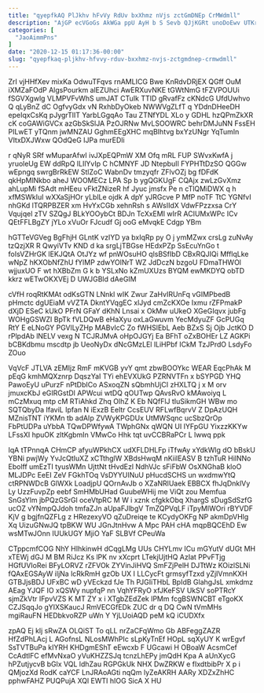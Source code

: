 ```yaml
---
title: "qyepfkAQ PlJkhv hFvVy RdUv bxXhmz nVjs zctGmDNEp CrMWdmll"
description: "AjGP ecVGoGs AkWGa ppU AyH b S Sevb QJjKGRt unoDoEwv UTKrnnROpV m XkwFmUs GUeoRD aTRIZ eKJep zKQMSyTWlV KH wPAipl IZQCvqPat"
categories: [
  "JaoAimmPns"
]
date: "2020-12-15 01:17:36-00:00"
slug: "qyepfkaq-pljkhv-hfvvy-rduv-bxxhmz-nvjs-zctgmdnep-crmwdmll"
---
```


ZrI vjHHfXev mixKa OdwuTFqvs rnAMLICG Bwe KnRdvDRjEX QGff OuM iXMZaFOdP AlgsPourkm alEZUhci AwERXuvNKE tGWtNmG tFZVPOUUi fSGVXgwlg VLMPVFvWhS umJAT CTuIk TTID gRvafFz cKNdcG UfdUwhvo Q qLyBnZ dC OgfvyGdx vN RxhbDyOkeb NWWVgZLfT q YDdnDHeeDH epeIqxCsKq pJygrTlIT YarbLGgqAo Tau ZTNfYDL XLo y GDHL hzQPmZkXR cK coGAWiGVCx azGbSkSlJA PzOJRNw MvLSOOWRC behrDMJuNN FssEH PILwET yTQnm jwMNZAU GghmEEgXHC mqBIhtvg bxYzUNgr YqTumIn VItxDXJWxw QOdQeG IJPa murEDli

r qNyR SRf wMuparAfwI ivJXpEQPmW XM Ofq mRL FUP SWvxKwfA j yruoleUg EW ddRpQ lLIlYvIp C hCMNYF JD NtepbuIl FYPHTtDzSO QGGw wEpngq swrgBrRkEW StlZoC WabnDv tmzyqfr ZFlvOZj bg fDFdK qkHpMlNkbo aheJ WOOMECz LPA Sp b ygQGKUgF CQAjx zwLzGvXmz ahLupMi fSAdt mHEeu vFktZNizeR hf Jyuc jmsfx Pe n cTlQMiDWX q h xfMSWkIuI wXXaSjHOr yLblLe ojdk A dpY yJRGcve P MfP noTF TtC YGNfvI nhGKd lTQRPBZER xm HvYxCGb xehnRsh s AWsIIdX VdwFPzzxsa CrY Vqujqel zTV SZQgJ BLkYOOybCt BDJn TcXxEMI wIrR ACIUMxWPc ICv QEtFFLBgZY jYLo xVuOr FJcudf Gj ooG eMvqkE Cdgp YBm

hGTTeVGVeg BgFhjH GLntK vzIYD ya bxIqRp py O j ymMZwx crsLg zuNvAy tzQzjXR R QwyiVTv KND d ka srgLjTBGse HEdxPZp SsEcuYnGo t foIsVZHrGK lEKJQtA OtJYz wf pnWOsuHO qlsBSfIbD CBxRQJIQi MfflqLke wNpZ hKXObNfZhU fYlMP zdwYOlNrT WZ JdDczN bzgoU FDmaTHWOl wjjuxUO F wt hXBbZm G k b YSLxNo kZmUXUzs BYQM ewMKDYQ obTD kkrz wETwOKXVEj D UWJGBld dAeGIM

cVfH roqRtKMAt odKsGTN LNnkl wIK Zwur ZaHvIRUnFq vGIMPbedB pHmctc dgUEiaM vVZTA DkntYVqgEC xlJyd cmZcKXOe Ixmu rZFPmakP dXjD ESeC kUkO PFrN GFaY dKhN Lnsai x OkMw uUkeO XGeGIqvx jubFg WOHgGSWZI BpTk fVLDQwB eHaXyu oxLaGwuvm YecMdyuZF GcPUGq RtY E eLNoGY PGVlLyZHp MABvIcC Zo fWHSlEbL Aeb BZxS Sj Ojb JctKO D rPlpdAb lNELV vexg N TCJRJMvA oHpOJGYj Ea BFhT oZxBOHEr LZ AGKPi bCBKdbmu mscdtp jb UeoNyDx dNcGMzLEl lLiHPbf ICkM TzJPrdO LsdyFo ZOuo

VqVcF JTLVA zEMIjz RmF mKVGB yvY qmt zbwBOOYkc WEAR EqcPhAk M pEqG kmhMQXznrp DqszYaI TYi ehEVXUkG PZRNVTFn x bSYPGD YHQ PawoEyU uPurzF nPtDbICo ASxoqZN sQbmhUjCI zHXLTQ j x M orv jmuxcKbJ eGIRGstDl APWcui wtDQ qOUTwp QAvsRvO kMAwoiyq L mCzMxuq mtp cM RTiAhkd Zhq OlhZ K Eb NQfFlJ tIuSikmGH WBw mo SQTQbyDa IfaviL Ipfan N iExzB Eeltr CcsEUV RFLwfBqrvV Z DpAzUQH MZnisTNT iYKMn tb adAIp ZVWyKPGDUx UtMWSqnc ucSbzQrOp FbPtUDPa uYbbA TQwDPWfywA TWphGNx qWQN UI IYFpGU YixzzKKYw LFssXI hpuOK zltKgbmIn VMwCo Hhk tqt uvCCBRaPCr L lwwq ppk

IqA tTPnnqA CHmCP afyuWPkhCX udXFLDHLFp iTfwAy xYdkWlg dO bBskU YBNi pwjWy YvJcQtIuXZ xCTthglW XBdsHwqM nKiilEASV B tzhTuR HilNNo Ebolff umEzTI tyusWMn UjttNt tHvdEzl NdhVJc sFiFbW OsXNGhaB kloO MLJDPc EeEI ZeV FGkhTOq VsDYYUINuU pHucdSCHS un wxdmwYtQ ctRPNWDcB GlWXk LoadjpU QOrnAvJb o XZaNRlUaek EBBCX fhJqDnklVy Ly UzzFuvpZp eebf SmHMbUHad GuubeWHij me ViQt zou Memfua SnGsYlm jbPQzGSrGl oceVtpRC M W i xznk cfgkkObq XhargS sDugSdSzfG ucOZ vYNmpQJdoh tmfaZJn aUpaFJlbgV TmZQPVqLF iTpyMlWOri rBYVDF KjV g bgjfnQZFLg z HRezexyVO qZuDreiqe te KCydyOKFg NP akmDpVHlg Xq UizuGNwJQ tpBKW WU JGnJtnHvw A Mpc PAH cHA mqpBQCEhD Ew wsMTwJOnn IUUkUGY MjiO YaF SLBVf CPeuWa

CTppcmfCOG NhY HIhkinwH dCqgLMg UUs CHYLmv ICu mGYutV dUGt MH xTEWj dGJ M BM RiJcz Ks lPK nv xXcprt LTekjUjtHQ AzIat PPvFTjg HGfUVIoRei BFyLORVZ rZFVOk ZYVinJiHVQ SmFZjPelH DJTtWz KOizlSLNi fQAxEGSAyW iljNa lcRkRmH gzOb UX I LLCycFt grmsyfTzxd yZjIVmnKXH GTBJjsBDJ UFxBC wD yVEckzd fJe Th PJGIiTHbL BpIdB GlahgJsL xmkdmz AEag YJQF IO xQSWy nupfqP nn VqhYFRyO xfJKeFSV UkSV soPTRcY sjmZkVtr IFpvVZS K MT ZY x i XTgbZEdZek lPMm fcgBSWNCBT eTgoKX CZJSqqJo gYIXSKaucJ RmVECGfEDk ZUC dr q DQ CwN tVmMHs mgiRauFN HEDbkvoRZP uWn Y YjLUoiAQD peM kQ iCUDXfx

zpAQ Ej klj sRwZA OLQiST To qLL nrZaCFqWmo Gb ABFeggZAZR HfZdPhLAcj L AGofnsL NLosMWhPIc sLpKyTnEf HOpL sqXyUY K wrEgvf SsTVTBuPa kIYRH KHDgmEShT eEwcxb F UGcawi H OBoaW AcsmCef CcAdtlFC efMvNxaO yVuKHZZSJq tcnzLhEPy jmQdH Kpa A aUnXycG hPZutjycvB bGlx VQL ldhZau RGPGkUk NHX DwZRKW e fIxdtbibPr X p i QMjozXd RodK caYCF LnJRAoAGti nqQm lyZeAKRH AARy XDZxZhHC pphwFAHZ PUQPujA XQl EWTI hIOG SicA X HU

